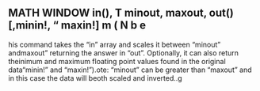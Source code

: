 ## MATH WINDOW in(), T minout, maxout, out() [,minin!, “ maxin!] m ( N b e

his command takes the “in” array and scales it between “minout” andmaxout” returning the answer in “out”. Optionally, it can also return theinimum and maximum floating point values found in the original data“minin!” and “maxin!”).ote: “minout” can be greater than “maxout” and in this case the data will beoth scaled and inverted..g